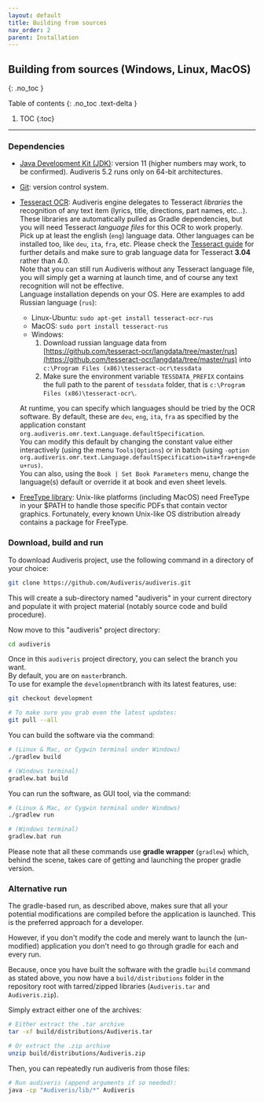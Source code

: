 ```yaml
---
layout: default
title: Building from sources
nav_order: 2
parent: Installation
---
```

## Building from sources (Windows, Linux, MacOS)
{: .no_toc }

Table of contents
{: .no_toc .text-delta }
1. TOC
{:toc}
---

### Dependencies

* [Java Development Kit (JDK)][1]: version 11 (higher numbers may work, to be confirmed).
  Audiveris 5.2 runs only on 64-bit architectures.

* [Git](https://git-scm.com): version control system.

* [Tesseract OCR][2]: Audiveris engine delegates to Tesseract *libraries* the recognition of any
text item (lyrics, title, directions, part names, etc...).
These libraries are automatically pulled as Gradle dependencies, but you will need Tesseract
*language files* for this OCR to work properly.  
Pick up at least the english (`eng`) language data.
Other languages can be installed too, like `deu`, `ita`, `fra`, etc.
Please check the [Tesseract guide][3] for further details and make sure to grab language data
for Tesseract **3.04** rather than 4.0.  
Note that you can still run Audiveris without any Tesseract language file, you will simply get a
warning at launch time, and of course any text recognition will not be effective.  
Language installation depends on your OS. Here are examples to add Russian language (`rus`):
  - Linux-Ubuntu: `sudo apt-get install tesseract-ocr-rus`
  - MacOS: `sudo port install tesseract-rus`
  - Windows:
    1. Download russian language data from
    [https://github.com/tesseract-ocr/langdata/tree/master/rus](https://github.com/tesseract-ocr/langdata/tree/master/rus)
    into `c:\Program Files (x86)\tesseract-ocr\tessdata`
    2. Make sure the environment variable `TESSDATA_PREFIX` contains the full path to the parent of
    `tessdata` folder, that is `c:\Program Files (x86)\tesseract-ocr\`.  

  At runtime, you can specify which languages should be tried by the OCR software.
  By default, these are `deu`, `eng`, `ita`, `fra` as specified by the application constant
  `org.audiveris.omr.text.Language.defaultSpecification`.  
  You can modify this default by changing the constant value either interactively
  (using the menu `Tools|Options`) or in batch
  (using `-option org.audiveris.omr.text.Language.defaultSpecification=ita+fra+eng+deu+rus)`.  
  You can also, using the `Book | Set Book Parameters` menu, change the language(s) default or
  override it at book and even sheet levels.
* [FreeType library][4]: Unix-like platforms (including MacOS) need FreeType in your $PATH to handle
those specific PDFs that contain vector graphics.
Fortunately, every known Unix-like OS distribution already contains a package for FreeType.

### Download, build and run
To download Audiveris project, use the following command in a directory of your choice:

```sh
git clone https://github.com/Audiveris/audiveris.git
```

This will create a sub-directory named "audiveris" in your current directory and populate it with
project material (notably source code and build procedure).

Now move to this "audiveris" project directory:

```sh
cd audiveris
```

Once in this `audiveris` project directory, you can select the branch you want.   
By default, you are on `master`branch.  
To use for example the `development`branch with its latest features, use:
```sh
git checkout development

# To make sure you grab even the latest updates:
git pull --all
```
You can build the software via the command:
```sh
# (Linux & Mac, or Cygwin terminal under Windows)
./gradlew build
```
```sh
# (Windows terminal)
gradlew.bat build
```

You can run the software, as GUI tool, via the command:

```sh
# (Linux & Mac, or Cygwin terminal under Windows)
./gradlew run
```
```sh
# (Windows terminal)
gradlew.bat run
```

Please note that all these commands use **gradle wrapper** (`gradlew`) which, behind the scene,
takes care of getting and launching the proper gradle version.

### Alternative run

The gradle-based run, as described above, makes sure that all your potential modifications are
compiled before the application is launched.
This is the preferred approach for a developer.

However, if you don't modify the code and merely want to launch the (un-modified)
application you don't need to go through gradle for each and every run.

Because, once you have built the software with the gradle `build` command as stated above,
you now have a `build/distributions` folder in the repository root with tarred/zipped libraries
(`Audiveris.tar` and `Audiveris.zip`).

Simply extract either one of the archives:

```sh
# Either extract the .tar archive
tar -xf build/distributions/Audiveris.tar
```

```sh
# Or extract the .zip archive
unzip build/distributions/Audiveris.zip
```

Then, you can repeatedly run audiveris from those files:
```sh
# Run audiveris (append arguments if so needed):
java -cp "Audiveris/lib/*" Audiveris
```

[1]: http://www.oracle.com/technetwork/java/javase/downloads/index.html
[2]: https://github.com/tesseract-ocr/tesseract
[3]: https://github.com/tesseract-ocr/tesseract/wiki
[4]: https://www.freetype.org
